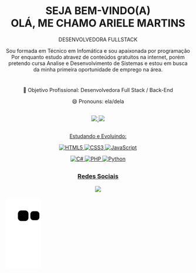 <h1 align="center" >SEJA BEM-VINDO(A)<br>OLÁ, ME CHAMO ARIELE MARTINS</h1>

<p align="center">DESENVOLVEDORA FULLSTACK</p>

<p align="center" >Sou formada em Técnico em Infomática e sou apaixonada por programação <br> Por enquanto estudo atravez de conteúdos gratuitos na 
internet, porém pretendo cursa Analise e Desenvolvimento de Sistemas e estou em busca da minha primeira oportunidade de emprego na área.</p>

#

<div align="center">

<p>🌱 Objetivo Profissional: Desenvolvedora Full Stack / Back-End</p>
<p>😄 Pronouns: ela/dela</p>

</div>


## 

<div align="center">
  <a href="https://github.com/ArieleMartins">
  <img height="180em" src="https://github-readme-status.vercel.app/api?username=ArieleMartins&show_icons=true&theme=omni&include_all_commits=true&count_private=true"/>
  <img height="180em" src="https://github-readme-status.vercel.app/api/top-langs/?username=ArieleMartins&layout=compact&langs_counts=16&theme=omni"/>
</div>


##
<div align="center">
  <p>Estudando e Evoluindo:</p>
  
  ![HTML5](https://img.shields.io/badge/html5-%23E34F26.svg?style=for-the-badge&logo=html5&logoColor=white)
  ![CSS3](https://img.shields.io/badge/css3-%231572B6.svg?style=for-the-badge&logo=css3&logoColor=white)
  ![JavaScript](https://img.shields.io/badge/javascript-%23323330.svg?style=for-the-badge&logo=javascript&logoColor=%23F7DF1E)
  
  <p></p>
  
  ![C#](https://img.shields.io/badge/c%23-%23239120.svg?style=for-the-badge&logo=c-sharp&logoColor=white)
  ![PHP](https://img.shields.io/badge/php-%23777BB4.svg?style=for-the-badge&logo=php&logoColor=white)
  ![Python](https://img.shields.io/badge/python-3670A0?style=for-the-badge&logo=python&logoColor=ffdd54)
  
</div>

##

<div align="center">
<h3>Redes Sociais</h3>
<a target="_blank" href="https://www.linkedin.com/in/ariele-martins-b427541bb/"><img src="https://img.shields.io/badge/LinkedIn-0077B5?style=for-the-badge&logo=linkedin&logoColor=white" target="_blank"/></a>
</div>

![Snake Animation](https://github.com/ArieleMartins/ArieleMartins/blob/output/github-contribution-grid-snake.svg)
